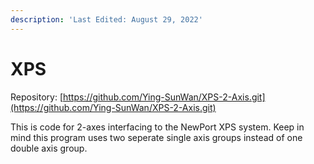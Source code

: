 ```yaml
---
description: 'Last Edited: August 29, 2022'
---
```


# XPS

Repository: [https://github.com/Ying-SunWan/XPS-2-Axis.git](https://github.com/Ying-SunWan/XPS-2-Axis.git)

This is code for 2-axes interfacing to the NewPort XPS system. Keep in mind this program uses two seperate single axis groups instead of one double axis group.
